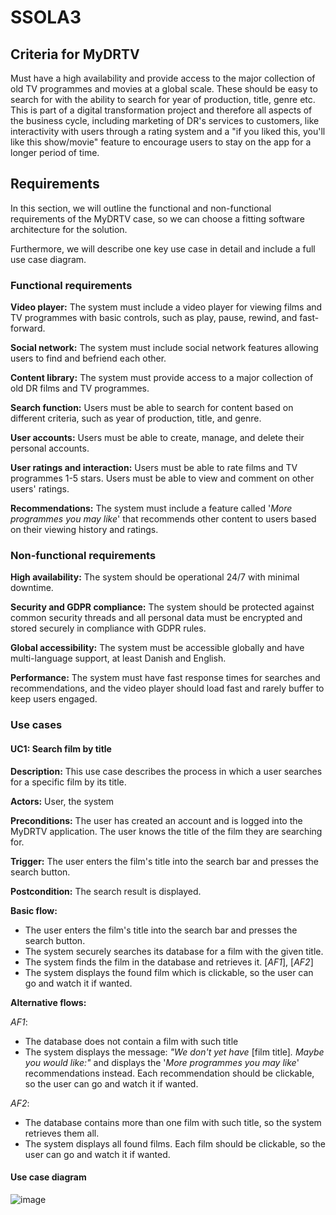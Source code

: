 # SSOLA3

## Criteria for MyDRTV
Must have a high availability and provide access to the major collection of old TV programmes and movies at a global scale. These should be easy to search for with the ability to search for year of production, title, genre etc.
This is part of a digital transformation project and  therefore all aspects of the business cycle, including marketing of DR's services to customers, like interactivity with users through a rating system and a "if you liked this, you'll like this show/movie" feature to encourage users to stay on the app for a longer period of time.




## Requirements
In this section, we will outline the functional and non-functional requirements of the MyDRTV case, so we can choose a fitting software architecture for the solution.

Furthermore, we will describe one key use case in detail and include a full use case diagram. 

### Functional requirements
**Video player:** The system must include a video player for viewing films and TV programmes with basic controls, such as play, pause, rewind, and fast-forward.

**Social network:** The system must include social network features allowing users to find and befriend each other.

**Content library:** The system must provide access to a major collection of old DR films and TV programmes. 

**Search function:** Users must be able to search for content based on different criteria, such as year of production, title, and genre.

**User accounts:** Users must be able to create, manage, and delete their personal accounts.

**User ratings and interaction:** Users must be able to rate films and TV programmes 1-5 stars. Users must be able to view and comment on other users' ratings. 

**Recommendations:** The system must include a feature called '*More programmes you may like*' that recommends other content to users based on their viewing history and ratings.


### Non-functional requirements
**High availability:** The system should be operational 24/7 with minimal downtime. 

**Security and GDPR compliance:** The system should be protected against common security threads and all personal data must be encrypted and stored securely in compliance with GDPR rules. 

**Global accessibility:** The system must be accessible globally and have multi-language support, at least Danish and English. 

**Performance:** The system must have fast response times for searches and recommendations, and the video player should load fast and rarely buffer to keep users engaged.

### Use cases

#### UC1: Search film by title
**Description:** This use case describes the process in which a user searches for a specific film by its title.

**Actors:** User, the system

**Preconditions:** The user has created an account and is logged into the MyDRTV application. The user knows the title of the film they are searching for.

**Trigger:** The user enters the film's title into the search bar and presses the search button.

**Postcondition:** The search result is displayed.

**Basic flow:** 
- The user enters the film's title into the search bar and presses the search button.
- The system securely searches its database for a film with the given title.
-  The system finds the film in the database and retrieves it. [*AF1*], [*AF2*]
- The system displays the found film which is clickable, so the user can go and watch it if wanted.

**Alternative flows:** 

*AF1*:
- The database does not contain a film with such title
- The system displays the message: *"We don't yet have* [film title]*. Maybe you would like:"* and displays the '*More programmes you may like*' recommendations instead. Each recommendation should be clickable, so the user can go and watch it if wanted.

*AF2*:
- The database contains more than one film with such title, so the system retrieves them all.
- The system displays all found films. Each film should be clickable, so the user can go and watch it if wanted.

#### Use case diagram
![image](https://github.com/user-attachments/assets/022bd7c0-432a-4abe-93ba-0fb3f13673e0)



